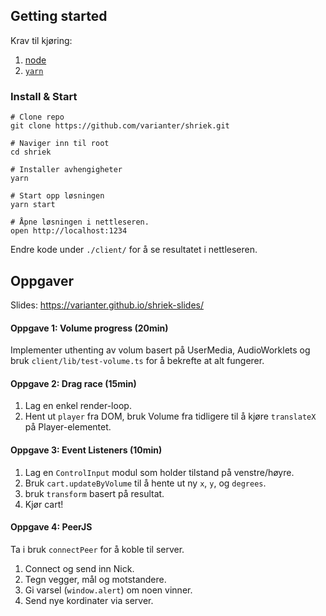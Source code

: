 ## Getting started

Krav til kjøring:

1. [node](https://nodejs.org/en/download/)
1. [`yarn`](https://classic.yarnpkg.com/en/docs/install)

### Install & Start

```
# Clone repo
git clone https://github.com/varianter/shriek.git

# Naviger inn til root
cd shriek

# Installer avhengigheter
yarn

# Start opp løsningen
yarn start

# Åpne løsningen i nettleseren.
open http://localhost:1234
```

Endre kode under `./client/` for å se resultatet i nettleseren.

## Oppgaver

Slides: https://varianter.github.io/shriek-slides/

#### Oppgave 1: Volume progress (20min)

Implementer uthenting av volum basert på UserMedia, AudioWorklets og bruk `client/lib/test-volume.ts` for å bekrefte at alt fungerer.

#### Oppgave 2: Drag race (15min)

1. Lag en enkel render-loop.
1. Hent ut `player` fra DOM, bruk Volume fra tidligere til å kjøre `translateX` på Player-elementet.

#### Oppgave 3: Event Listeners (10min)

1. Lag en `ControlInput` modul som holder tilstand på venstre/høyre.
1. Bruk `cart.updateByVolume` til å hente ut ny `x`, `y`, og `degrees`.
1. bruk `transform` basert på resultat.
1. Kjør cart!

#### Oppgave 4: PeerJS

Ta i bruk `connectPeer` for å koble til server.

1. Connect og send inn Nick.
1. Tegn vegger, mål og motstandere.
1. Gi varsel (`window.alert`) om noen vinner.
1. Send nye kordinater via server.
